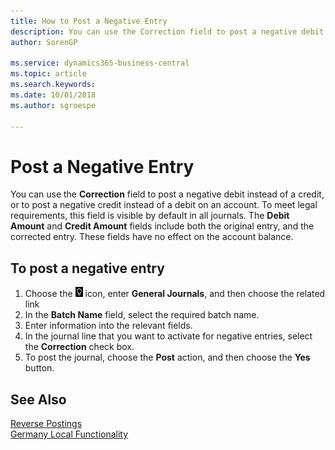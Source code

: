 ```yaml
---
title: How to Post a Negative Entry
description: You can use the Correction field to post a negative debit instead of a credit, or to post a negative credit instead of a debit on an account. To meet legal requirements in Germany, this field is visible by default in all journals. The Debit Amount and Credit Amount fields include both the original entry, and the corrected entry.
author: SorenGP

ms.service: dynamics365-business-central
ms.topic: article
ms.search.keywords:
ms.date: 10/01/2018
ms.author: sgroespe

---
```

# Post a Negative Entry
You can use the **Correction** field to post a negative debit instead of a credit, or to post a negative credit instead of a debit on an account. To meet legal requirements, this field is visible by default in all journals. The **Debit Amount** and **Credit Amount** fields include both the original entry, and the corrected entry. These fields have no effect on the account balance.  

## To post a negative entry  

1.  Choose the ![Search for Page or Report](../../media/ui-search/search_small.png "Search for Page or Report icon") icon, enter **General Journals**, and then choose the related link  
2.  In the **Batch Name** field, select the required batch name.  
3.  Enter information into the relevant fields.  
4.  In the journal line that you want to activate for negative entries, select the **Correction** check box.  
5.  To post the journal, choose the **Post** action, and then choose the **Yes** button.  

## See Also  
[Reverse Postings](../../finance-how-reverse-journal-posting.md)  
[Germany Local Functionality](germany-local-functionality.md)
